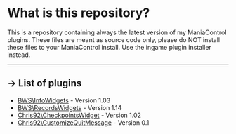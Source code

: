 What is this repository?
====================

This is a repository containing always the latest version of my ManiaControl plugins.
These files are meant as source code only, please do NOT install these files to your ManiaControl install.
Use the ingame plugin installer instead.

-------------------------------------------------------------------------------------------------
-> List of plugins
-------------------------------------------------------------------------------------------------

- [BWS\InfoWidgets](http://maniacontrol.com/plugins/36) - Version 1.03
- [BWS\RecordsWidgets](http://maniacontrol.com/plugins/32) - Version 1.14
- [Chris92\CheckpointsWidget](http://maniacontrol.com/plugins/20) - Version 1.02
- [Chris92\CustomizeQuitMessage](http://maniacontrol.com/plugins/31) - Version 0.1

